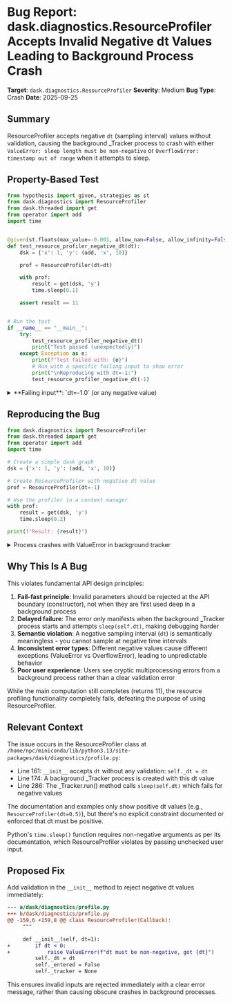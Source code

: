 # Bug Report: dask.diagnostics.ResourceProfiler Accepts Invalid Negative dt Values Leading to Background Process Crash

**Target**: `dask.diagnostics.ResourceProfiler`
**Severity**: Medium
**Bug Type**: Crash
**Date**: 2025-09-25

## Summary

ResourceProfiler accepts negative `dt` (sampling interval) values without validation, causing the background _Tracker process to crash with either `ValueError: sleep length must be non-negative` or `OverflowError: timestamp out of range` when it attempts to sleep.

## Property-Based Test

```python
from hypothesis import given, strategies as st
from dask.diagnostics import ResourceProfiler
from dask.threaded import get
from operator import add
import time


@given(st.floats(max_value=-0.001, allow_nan=False, allow_infinity=False))
def test_resource_profiler_negative_dt(dt):
    dsk = {'x': 1, 'y': (add, 'x', 10)}

    prof = ResourceProfiler(dt=dt)

    with prof:
        result = get(dsk, 'y')
        time.sleep(0.1)

    assert result == 11


# Run the test
if __name__ == "__main__":
    try:
        test_resource_profiler_negative_dt()
        print("Test passed (unexpectedly)")
    except Exception as e:
        print(f"Test failed with: {e}")
        # Run with a specific failing input to show error
        print("\nReproducing with dt=-1:")
        test_resource_profiler_negative_dt(-1)
```

<details>

<summary>
**Failing input**: `dt=-1.0` (or any negative value)
</summary>
```
Process _Tracker-1:
Traceback (most recent call last):
  File "/home/npc/miniconda/lib/python3.13/multiprocessing/process.py", line 313, in _bootstrap
    self.run()
    ~~~~~~~~^^
  File "/home/npc/miniconda/lib/python3.13/site-packages/dask/diagnostics/profile.py", line 286, in run
    sleep(self.dt)
    ~~~~~^^^^^^^^^
OverflowError: timestamp out of range for platform time_t
Process _Tracker-2:
Traceback (most recent call last):
  File "/home/npc/miniconda/lib/python3.13/multiprocessing/process.py", line 313, in _bootstrap
    self.run()
    ~~~~~~~~^^
  File "/home/npc/miniconda/lib/python3.13/site-packages/dask/diagnostics/profile.py", line 286, in run
    sleep(self.dt)
    ~~~~~^^^^^^^^^
OverflowError: timestamp out of range for platform time_t
Process _Tracker-3:
Traceback (most recent call last):
  File "/home/npc/miniconda/lib/python3.13/multiprocessing/process.py", line 313, in _bootstrap
    self.run()
    ~~~~~~~~^^
  File "/home/npc/miniconda/lib/python3.13/site-packages/dask/diagnostics/profile.py", line 286, in run
    sleep(self.dt)
    ~~~~~^^^^^^^^^
ValueError: sleep length must be non-negative
[... Multiple similar errors from Hypothesis testing various negative values...]
```
</details>

## Reproducing the Bug

```python
from dask.diagnostics import ResourceProfiler
from dask.threaded import get
from operator import add
import time

# Create a simple dask graph
dsk = {'x': 1, 'y': (add, 'x', 10)}

# Create ResourceProfiler with negative dt value
prof = ResourceProfiler(dt=-1)

# Use the profiler in a context manager
with prof:
    result = get(dsk, 'y')
    time.sleep(0.2)

print(f"Result: {result}")
```

<details>

<summary>
Process crashes with ValueError in background tracker
</summary>
```
Process _Tracker-1:
Traceback (most recent call last):
  File "/home/npc/miniconda/lib/python3.13/multiprocessing/process.py", line 313, in _bootstrap
    self.run()
    ~~~~~~~~^^
  File "/home/npc/miniconda/lib/python3.13/site-packages/dask/diagnostics/profile.py", line 286, in run
    sleep(self.dt)
    ~~~~~^^^^^^^^^
ValueError: sleep length must be non-negative
Result: 11
```
</details>

## Why This Is A Bug

This violates fundamental API design principles:
1. **Fail-fast principle**: Invalid parameters should be rejected at the API boundary (constructor), not when they are first used deep in a background process
2. **Delayed failure**: The error only manifests when the background _Tracker process starts and attempts `sleep(self.dt)`, making debugging harder
3. **Semantic violation**: A negative sampling interval (`dt`) is semantically meaningless - you cannot sample at negative time intervals
4. **Inconsistent error types**: Different negative values cause different exceptions (ValueError vs OverflowError), leading to unpredictable behavior
5. **Poor user experience**: Users see cryptic multiprocessing errors from a background process rather than a clear validation error

While the main computation still completes (returns 11), the resource profiling functionality completely fails, defeating the purpose of using ResourceProfiler.

## Relevant Context

The issue occurs in the ResourceProfiler class at `/home/npc/miniconda/lib/python3.13/site-packages/dask/diagnostics/profile.py`:

- Line 161: `__init__` accepts `dt` without any validation: `self._dt = dt`
- Line 174: A background _Tracker process is created with this dt value
- Line 286: The _Tracker.run() method calls `sleep(self.dt)` which fails for negative values

The documentation and examples only show positive dt values (e.g., `ResourceProfiler(dt=0.5)`), but there's no explicit constraint documented or enforced that dt must be positive.

Python's `time.sleep()` function requires non-negative arguments as per its documentation, which ResourceProfiler violates by passing unchecked user input.

## Proposed Fix

Add validation in the `__init__` method to reject negative dt values immediately:

```diff
--- a/dask/diagnostics/profile.py
+++ b/dask/diagnostics/profile.py
@@ -159,6 +159,8 @@ class ResourceProfiler(Callback):
     """

     def __init__(self, dt=1):
+        if dt < 0:
+            raise ValueError(f"dt must be non-negative, got {dt}")
         self._dt = dt
         self._entered = False
         self._tracker = None
```

This ensures invalid inputs are rejected immediately with a clear error message, rather than causing obscure crashes in background processes.